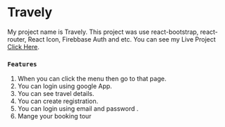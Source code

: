 # Travely

My project name is Travely. This project was use react-bootstrap, react-router, React Icon, Firebbase Auth and etc.
You can see my Live Project [Click Here](https://counseling-21.web.app).

### `Features`

1. When you can click the menu then go to that page.
2. You can login using google App.
3. You can see travel details.
4. You can create registration.
5. You can login using email and password .
6. Mange your booking tour